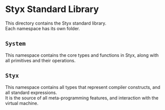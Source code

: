 Styx Standard Library
=====================

This directory contains the Styx standard library.  
Each namespace has its own folder.

## `System`
This namespace contains the core types and functions in Styx, along with all primitives and their operations.

## `Styx`
This namespace contains all types that represent compiler constructs, and all standard expressions.  
It is the source of all meta-programming features, and interaction with the virtual machine.
